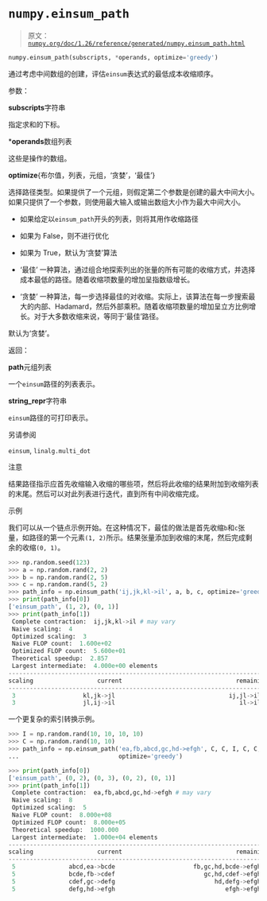 # `numpy.einsum_path`

> 原文：[`numpy.org/doc/1.26/reference/generated/numpy.einsum_path.html`](https://numpy.org/doc/1.26/reference/generated/numpy.einsum_path.html)

```py
numpy.einsum_path(subscripts, *operands, optimize='greedy')
```

通过考虑中间数组的创建，评估`einsum`表达式的最低成本收缩顺序。

参数：

**subscripts**字符串

指定求和的下标。

***operands**数组列表

这些是操作的数组。

**optimize**{布尔值，列表，元组，‘贪婪’，‘最佳’}

选择路径类型。如果提供了一个元组，则假定第二个参数是创建的最大中间大小。如果只提供了一个参数，则使用最大输入或输出数组大小作为最大中间大小。

+   如果给定以`einsum_path`开头的列表，则将其用作收缩路径

+   如果为 False，则不进行优化

+   如果为 True，默认为‘贪婪’算法

+   ‘最佳’ 一种算法，通过组合地探索列出的张量的所有可能的收缩方式，并选择成本最低的路径。随着收缩项数量的增加呈指数级增长。

+   ‘贪婪’ 一种算法，每一步选择最佳的对收缩。实际上，该算法在每一步搜索最大的内部、Hadamard，然后外部乘积。随着收缩项数量的增加呈立方比例增长。对于大多数收缩来说，等同于‘最佳’路径。

默认为‘贪婪’。

返回：

**path**元组列表

一个`einsum`路径的列表表示。

**string_repr**字符串

`einsum`路径的可打印表示。

另请参阅

`einsum`, `linalg.multi_dot`

注意

结果路径指示应首先收缩输入收缩的哪些项，然后将此收缩的结果附加到收缩列表的末尾。然后可以对此列表进行迭代，直到所有中间收缩完成。

示例

我们可以从一个链点示例开始。在这种情况下，最佳的做法是首先收缩`b`和`c`张量，如路径的第一个元素`(1, 2)`所示。结果张量添加到收缩的末尾，然后完成剩余的收缩`(0, 1)`。

```py
>>> np.random.seed(123)
>>> a = np.random.rand(2, 2)
>>> b = np.random.rand(2, 5)
>>> c = np.random.rand(5, 2)
>>> path_info = np.einsum_path('ij,jk,kl->il', a, b, c, optimize='greedy')
>>> print(path_info[0])
['einsum_path', (1, 2), (0, 1)]
>>> print(path_info[1])
 Complete contraction:  ij,jk,kl->il # may vary
 Naive scaling:  4
 Optimized scaling:  3
 Naive FLOP count:  1.600e+02
 Optimized FLOP count:  5.600e+01
 Theoretical speedup:  2.857
 Largest intermediate:  4.000e+00 elements
-------------------------------------------------------------------------
scaling                  current                                remaining
-------------------------------------------------------------------------
 3                   kl,jk->jl                                ij,jl->il
 3                   jl,ij->il                                   il->il 
```

一个更复杂的索引转换示例。

```py
>>> I = np.random.rand(10, 10, 10, 10)
>>> C = np.random.rand(10, 10)
>>> path_info = np.einsum_path('ea,fb,abcd,gc,hd->efgh', C, C, I, C, C,
...                            optimize='greedy') 
```

```py
>>> print(path_info[0])
['einsum_path', (0, 2), (0, 3), (0, 2), (0, 1)]
>>> print(path_info[1]) 
 Complete contraction:  ea,fb,abcd,gc,hd->efgh # may vary
 Naive scaling:  8
 Optimized scaling:  5
 Naive FLOP count:  8.000e+08
 Optimized FLOP count:  8.000e+05
 Theoretical speedup:  1000.000
 Largest intermediate:  1.000e+04 elements
--------------------------------------------------------------------------
scaling                  current                                remaining
--------------------------------------------------------------------------
 5               abcd,ea->bcde                      fb,gc,hd,bcde->efgh
 5               bcde,fb->cdef                         gc,hd,cdef->efgh
 5               cdef,gc->defg                            hd,defg->efgh
 5               defg,hd->efgh                               efgh->efgh 
```
